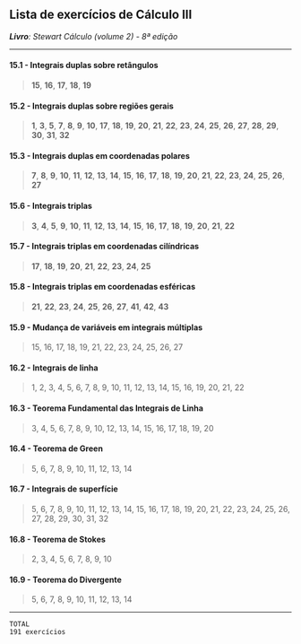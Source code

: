 ## Lista de exercícios de Cálculo III

___Livro__: Stewart Cálculo (volume 2) - 8ª edição_

[//]: # (http://www.slader.com/textbook/9781285741550-stewart-calculus-early-transcendentals-8th-edition)

[//]: # (Crtl + Shift + M --> MPE Preview vscode)

-----------------------------------------------------

#### 15.1 - Integrais duplas sobre retângulos
> __15__, __16__, __17__, __18__, __19__

#### 15.2 - Integrais duplas sobre regiões gerais
> __1__, __3__, __5__, __7__, __8__, __9__, __10__, __17__, __18__, __19__, __20__, __21__, __22__, __23__, __24__, __25__, __26__, __27__, __28__, __29__, __30__, __31__, __32__

#### 15.3 - Integrais duplas em coordenadas polares
> __7__, __8__, __9__, __10__, __11__, __12__, __13__, __14__, __15__, __16__, __17__, __18__, __19__, __20__, __21__, __22__, __23__, __24__, __25__, __26__, __27__

#### 15.6 - Integrais triplas
> __3__, __4__, __5__, __9__, __10__, __11__, __12__, __13__, __14__, __15__, __16__, __17__, __18__, __19__, __20__, __21__, __22__

#### 15.7 - Integrais triplas em coordenadas cilíndricas
> __17__, __18__, __19__, __20__, __21__, __22__, __23__, __24__, __25__

#### 15.8 - Integrais triplas em coordenadas esféricas
> __21__, __22__, __23__, __24__, __25__, __26__, __27__, __41__, __42__, __43__

#### 15.9 - Mudança de variáveis em integrais múltiplas
> 15, 16, 17, 18, 19, 21, 22, 23, 24, 25, 26, 27

#### 16.2 - Integrais de linha
> 1, 2, 3, 4, 5, 6, 7, 8, 9, 10, 11, 12, 13, 14, 15, 16, 19, 20, 21, 22

#### 16.3 - Teorema Fundamental das Integrais de Linha
> 3, 4, 5, 6, 7, 8, 9, 10, 12, 13, 14, 15, 16, 17, 18, 19, 20

#### 16.4 - Teorema de Green
> 5, 6, 7, 8, 9, 10, 11, 12, 13, 14

#### 16.7 - Integrais de superfície
> 5, 6, 7, 8, 9, 10, 11, 12, 13, 14, 15, 16, 17, 18, 19, 20, 21, 22, 23, 24, 25, 26, 27, 28, 29, 30, 31, 32

#### 16.8 - Teorema de Stokes
> 2, 3, 4, 5, 6, 7, 8, 9, 10

#### 16.9 - Teorema do Divergente
> 5, 6, 7, 8, 9, 10, 11, 12, 13, 14

-----------------------------------------------------

    TOTAL
    191 exercícios
